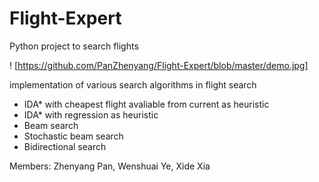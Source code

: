 Flight-Expert
=============

Python project to search flights

! [https://github.com/PanZhenyang/Flight-Expert/blob/master/demo.jpg]

implementation of various search algorithms in flight search
* IDA* with cheapest flight avaliable from current as heuristic
* IDA* with regression as heuristic
* Beam search
* Stochastic beam search
* Bidirectional search

Members:
Zhenyang Pan, Wenshuai Ye, Xide Xia
